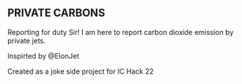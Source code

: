 ## PRIVATE CARBONS

Reporting for duty Sir! I am here to report carbon dioxide emission by private jets.

Inspirted by @ElonJet

Created as a joke side project for IC Hack 22